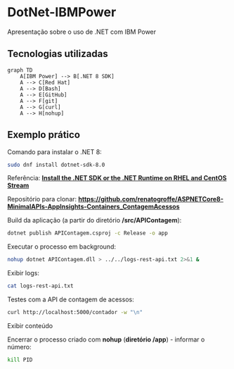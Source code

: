 # DotNet-IBMPower
Apresentação sobre o uso de .NET com IBM Power

## Tecnologias utilizadas

```mermaid
graph TD
    A[IBM Power] --> B[.NET 8 SDK]
    A --> C[Red Hat]
    A --> D[Bash]
    A --> E[GitHub]
    A --> F[git]
    A --> G[curl]
    A --> H[nohup]
```

## Exemplo prático

Comando para instalar o .NET 8:

```bash
sudo dnf install dotnet-sdk-8.0
```

Referência: [**Install the .NET SDK or the .NET Runtime on RHEL and CentOS Stream**](https://learn.microsoft.com/en-us/dotnet/core/install/linux-rhel)

Repositório para clonar: **https://github.com/renatogroffe/ASPNETCore8-MinimalAPIs-AppInsights-Containers_ContagemAcessos**

Build da aplicação (a partir do diretório **/src/APIContagem**):

```bash
dotnet publish APIContagem.csproj -c Release -o app
```

Executar o processo em background:

```bash
nohup dotnet APIContagem.dll > ../../logs-rest-api.txt 2>&1 &
```

Exibir logs:

```bash
cat logs-rest-api.txt
```

Testes com a API de contagem de acessos:

```bash
curl http://localhost:5000/contador -w "\n"
```

Exibir conteúdo 

Encerrar o processo criado com **nohup** (**diretório /app**) - informar o número:

```bash
kill PID
```
